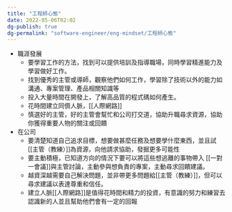 ```yaml
---
title: "工程師心態"
date: 2022-05-06T02:02
dg-publish: true
dg-permalink: "software-engineer/eng-mindset/工程師心態"
---
```

- 職涯發展
    - 要學習工作的方法，找到可以提供培訓及指導職場，同時學習精進能力及學習做好工作。
    - 找到優秀的主管或導師，觀察他們如何工作，學習除了技術以外的能力如溝通、專案管理、產品相關知識等
    - 投入大量時間在開發上，了解高品質的程式碼如何產生。
    - 花時間建立同儕人脈，[[人際網路]]
    - 慎選好的主管，好的主管會幫忙和公司打交道，協助升職尋求資源，協助你獲得重要人物的關注或回饋
- 在公司
    - 要清楚知道自己追求目標，想要做甚麼任務及想要學什麼東西，並且試[[主管（教練）]]為資源，向他請求協助，發掘更多可能性
    - 要主動積極，已知道方向的情況下要可以將這些想逃離的事物帶入 [[一對一會議]]與主管討論，主動參與想負責的專案，主動尋求回饋建議。
    - 越資深越需要自己解決問題，並非帶更多問題給[[主管（教練）]]，但可以尋求建議以表達尊重和信任。
    - 建立人脈[[人際網路]]是值得花時間和精力的投資，有意識的努力和練習去認識新的人並且幫助他們會有一定的回報